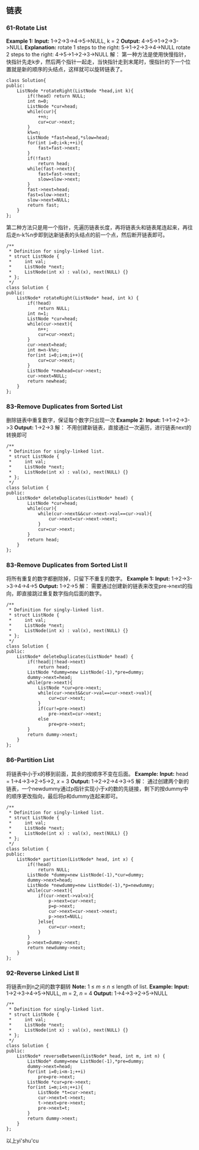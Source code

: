 ## 链表
### 61-Rotate List
**Example 1:**
**Input:** 1->2->3->4->5->NULL, k = 2
**Output:** 4->5->1->2->3->NULL
**Explanation:**
rotate 1 steps to the right: 5->1->2->3->4->NULL
rotate 2 steps to the right: 4->5->1->2->3->NULL
解：
第一种方法是使用快慢指针，快指针先走k步，然后两个指针一起走，当快指针走到末尾时，慢指针的下一个位置就是新的顺序的头结点，这样就可以旋转链表了。
```
class Solution{
public:
	ListNode *rotateRight(ListNode *head,int k){
		if(!head) return NULL;
		int n=0;
		ListNode *cur=head;
		while(cur){
			++n;
			cur=cur->next;
		}
		k%=n;
		ListNode *fast=head,*slow=head;
		for(int i=0;i<k;++i){
			fast=fast->next;
		}
		if(!fast)
			return head;
		while(fast->next){
			fast=fast->next;
			slow=slow->next;
		}
		fast->next=head;
		fast=slow->next;
		slow->next=NULL;
		return fast;
	}
};
```
第二种方法只是用一个指针，先遍历链表长度，再将链表头和链表尾连起来，再往后走n-k%n步即到达新链表的头结点的前一个点，然后断开链表即可。
```
/**
 * Definition for singly-linked list.
 * struct ListNode {
 *     int val;
 *     ListNode *next;
 *     ListNode(int x) : val(x), next(NULL) {}
 * };
 */
class Solution {
public:
    ListNode* rotateRight(ListNode* head, int k) {
        if(!head)
            return NULL;
        int n=1;
        ListNode *cur=head;
        while(cur->next){
            n++;
            cur=cur->next;
        }
        cur->next=head;
        int m=n-k%n;
        for(int i=0;i<m;i++){
            cur=cur->next;
        }
        ListNode *newhead=cur->next;
        cur->next=NULL;
        return newhead;
    }
};
```
### 83-Remove Duplicates from Sorted List
删除链表中重复数字，保证每个数字只出现一次
**Example 2:**
**Input:** 1->1->2->3->3
**Output:** 1->2->3
解：
不用创建新链表，直接通过一次遍历，进行链表next的转换即可
```
/**
 * Definition for singly-linked list.
 * struct ListNode {
 *     int val;
 *     ListNode *next;
 *     ListNode(int x) : val(x), next(NULL) {}
 * };
 */
class Solution {
public:
    ListNode* deleteDuplicates(ListNode* head) {
        ListNode *cur=head;
        while(cur){
            while(cur->next&&cur->next->val==cur->val){
                cur->next=cur->next->next;
            }
            cur=cur->next;
        }
        return head;
    }
};
```
### 83-Remove Duplicates from Sorted List II
将所有重复的数字都删除掉，只留下不重复的数字。
**Example 1:**
**Input:** 1->2->3->3->4->4->5
**Output:** 1->2->5
解：
需要通过创建新的链表来改变pre->next的指向，即直接跳过重复数字指向后面的数字。
```
/**
 * Definition for singly-linked list.
 * struct ListNode {
 *     int val;
 *     ListNode *next;
 *     ListNode(int x) : val(x), next(NULL) {}
 * };
 */
class Solution {
public:
    ListNode* deleteDuplicates(ListNode* head) {
        if(!head||!head->next)
            return head;
        ListNode *dummy=new ListNode(-1),*pre=dummy;
        dummy->next=head;
        while(pre->next){
            ListNode *cur=pre->next;
            while(cur->next&&cur->val==cur->next->val){
                cur=cur->next;
            }
            if(cur!=pre->next)
                pre->next=cur->next;
            else
                pre=pre->next;
        }
        return dummy->next;
    }
};
```
### 86-Partition List
将链表中小于x的移到前面，其余的按顺序不变在后面。
**Example:**
**Input:** head = 1->4->3->2->5->2, _x_ = 3
**Output:** 1->2->2->4->3->5
解：
通过创建两个新的链表，一个newdummy通过p指针实现小于x的数的先链接，剩下的按dummy中的顺序更改指向，最后将p和dummy连起来即可。
```
/**
 * Definition for singly-linked list.
 * struct ListNode {
 *     int val;
 *     ListNode *next;
 *     ListNode(int x) : val(x), next(NULL) {}
 * };
 */
class Solution {
public:
    ListNode* partition(ListNode* head, int x) {
        if(!head)
            return NULL;
        ListNode *dummy=new ListNode(-1),*cur=dummy;
        dummy->next=head;
        ListNode *newdummy=new ListNode(-1),*p=newdummy;
        while(cur->next){
            if(cur->next->val<x){
                p->next=cur->next;
                p=p->next;
                cur->next=cur->next->next;
                p->next=NULL;
            }else{
                cur=cur->next;
            }
        }
        p->next=dummy->next;
        return newdummy->next;
    }
};
```
### 92-Reverse Linked List Ⅱ
将链表m到n之间的数字翻转
**Note:** 1 ≤  _m_  ≤  _n_  ≤ length of list.
**Example:**
**Input:** 1->2->3->4->5->NULL, _m_ = 2, _n_ = 4
**Output:** 1->4->3->2->5->NULL
```
/**
 * Definition for singly-linked list.
 * struct ListNode {
 *     int val;
 *     ListNode *next;
 *     ListNode(int x) : val(x), next(NULL) {}
 * };
 */
class Solution {
public:
    ListNode* reverseBetween(ListNode* head, int m, int n) {
        ListNode* dummy=new ListNode(-1),*pre=dummy;
        dummy->next=head;
        for(int i=0;i<m-1;++i)
            pre=pre->next;
        ListNode *cur=pre->next;
        for(int i=m;i<n;++i){
            ListNode *t=cur->next;
            cur->next=t->next;
            t->next=pre->next;
            pre->next=t;
        }
        return dummy->next;
    }
};
```
以上yi'shu'cu
<!--stackedit_data:
eyJoaXN0b3J5IjpbLTg2OTY0OTA3MSwtOTM1MDg0NjAwLC02MD
I4MTg2MjBdfQ==
-->